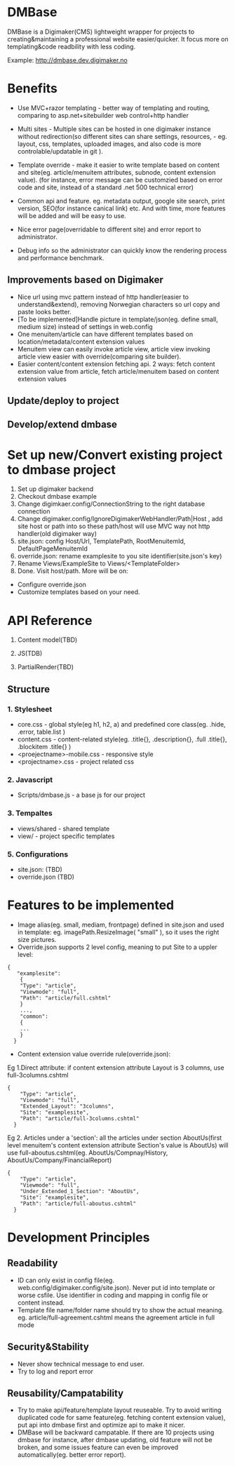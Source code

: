 DMBase
=============

DMBase is a Digimaker(CMS) lightweight wrapper for projects to creating&maintaining a professional website easier/quicker. It focus more on templating&code readbility with less coding.

Example: http://dmbase.dev.digimaker.no


Benefits
===========
- Use MVC+razor templating - better way of templating and routing, comparing to asp.net+sitebuilder web control+http handler

- Multi sites - Multiple sites can be hosted in one digimaker instance without redirection(so different sites can share settings, resources,  - eg. layout, css, templates, uploaded images, and also code is more controlable/updatable in git ).

- Template override - make it easier to write template based on content and site(eg. article/menuitem attributes, subnode, content extension value). (for instance, error message can be customzied based on error code and site, instead of a standard .net 500 technical error)

- Common api and feature. eg. metadata output, google site search, print version, SEO(for instance canical link) etc. And with time, more features will be added and will be easy to use.

- Nice error page(overridable to different site) and error report to administrator. 

- Debug info so the administrator can quickly know the rendering process and performance benchmark.

Improvements based on Digimaker
--------------------
- Nice url using mvc pattern instead of http handler(easier to understand&extend), removing Norwegian characters so url copy and paste looks better.
- [To be implemented]Handle picture in template/json(eg. define small, medium size) instead of settings in web.config
- One menuitem/article can have different templates based on location/metadata/content extension values
- Menuitem view can easily invoke article view, article view invoking article view easier with override(comparing site builder).
- Easier content/content extension fetching api. 2 ways: fetch content extension value from article, fetch article/menuitem based on content extension values

Update/deploy to project
----------------------

Develop/extend dmbase
-------------------

Set up new/Convert existing project to dmbase project
=============
1) Set up digimaker backend
2) Checkout dmbase example
3) Change digimkaer.config/ConnectionString to the right database connection
4) Change digimaker.config/IgnoreDigimakerWebHandler/Path|Host , add site host or path into so these path/host will use MVC way not http handler(old digimaker way)
5) site.json: config Host/Url, TemplatePath, RootMenuitemId, DefaultPageMenuitemId
6) override.json: rename examplesite to you site identifier(site.json's key)
7) Rename Views/ExampleSite to Views/\<TemplateFolder\>
8) Done. Visit host/path. More will be on:
- Configure override.json
- Customize templates based on your need.

API Reference 
===========================
1) Content model(TBD)

2) JS(TDB)

3) PartialRender(TBD)



Structure
-----

 ### 1. Stylesheet
- core.css - global style(eg h1, h2, a) and predefined core class(eg. .hide, .error, table.list )
- content.css - content-related style(eg. .title{}, .description{}, .full .title{}, .blockitem .title{} )
- \<proejectname\>-mobile.css - responsive style
- \<projectname\>.css - project related css


### 2. Javascript
- Scripts/dmbase.js - a base js for our project

### 3. Tempaltes
- views/shared - shared template
- view/<projectname> - project specific templates


### 5. Configurations
 - site.json: (TBD)
 - override.json (TBD)




Features to be implemented
================
- Image alias(eg. small, mediam, frontpage) defined in site.json and used in template: eg. imagePath.ResizeImage( "small" ), so it uses the right size pictures.
- Override.json supports 2 level config, meaning to put Site to a uppler level: 
```
{
   "examplesite":
    {
    "Type": "article",
    "Viewmode": "full",
    "Path": "article/full.cshtml"
    }
    ...,
    "common":
    {
    ...
    }
  }
```


- Content extension value override rule(override.json): 

Eg 1.Direct attribute: if content extension attribute Layout is 3 columns, use full-3columns.cshtml
```
{
    "Type": "article",
    "Viewmode": "full",
    "Extended_Layout": "3columns",
    "Site": "examplesite",
    "Path": "article/full-3columns.cshtml"
  }
```

Eg 2. Articles under a 'section': all the articles under section AboutUs(first level menuitem's content extension attribute Section's value is AboutUs) will use full-aboutus.cshtml(eg. AboutUs/Compnay/History, AboutUs/Company/FinancialReport)
```
{
    "Type": "article",
    "Viewmode": "full",
    "Under_Extended_1_Section": "AboutUs",
    "Site": "examplesite",
    "Path": "article/full-aboutus.cshtml"
  }
```


Development Principles
==============

Readability
-------------
- ID can only exist in config file(eg. web.config/digimaker.config/site.json). Never put id into template or worse csfile. Use identifier in coding and mapping in config file or content instead.
- Template file name/folder name should try to show the actual meaning. eg. article/full-agreement.cshtml means the agreement article in full mode

Security&Stability
---------
- Never show technical message to end user.
- Try to log and report error

Reusability/Campatability
----------
- Try to make api/feature/template layout reuseable. Try to avoid writing duplicated code for same feature(eg. fetching content extension value), put api into dmbase first and optimize api to make it nicer.
- DMBase will be backward campatable. If there are 10 projects using dmbase for instance, after dmbase updating, old feature will not be broken, and some issues feature can even be improved automatically(eg. better error report).

